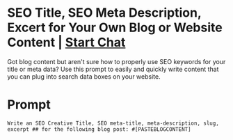 

# SEO Title, SEO Meta Description, Excert for Your Own Blog or Website Content | [Start Chat](https://gptcall.net/chat.html?data=%7B%22contact%22%3A%7B%22id%22%3A%226b45eb29-454c-4291-bad0-fc8d130bb4f2%22%2C%22flow%22%3Atrue%7D%7D)
Got blog content but aren't sure how to properly use SEO keywords for your title or meta data? Use this prompt to easily and quickly write content that you can plug into search data boxes on your website.

# Prompt

```
Write an SEO Creative Title, SEO meta-title, meta-description, slug, excerpt ## for the following blog post: #[PASTEBLOGCONTENT]
```





